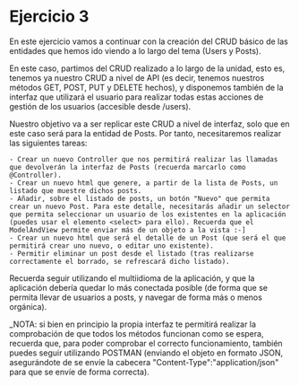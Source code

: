 # Ejercicio 3

En este ejercicio vamos a continuar con la creación del CRUD básico de las entidades que hemos ido viendo a lo largo del tema (Users y Posts).

En este caso, partimos del CRUD realizado a lo largo de la unidad, esto es, tenemos ya nuestro CRUD a nivel de API (es decir, tenemos nuestros métodos GET, POST, PUT y DELETE hechos), y disponemos también de la interfaz que utilizará el usuario para realizar todas estas acciones de gestión de los usuarios (accesible desde /users).

Nuestro objetivo va a ser replicar este CRUD a nivel de interfaz, solo que en este caso será para la entidad de Posts. Por tanto, necesitaremos realizar las siguientes tareas:

	- Crear un nuevo Controller que nos permitirá realizar las llamadas que devolverán la interfaz de Posts (recuerda marcarlo como @Controller).
	- Crear un nuevo html que genere, a partir de la lista de Posts, un listado que muestre dichos posts.
	- Añadir, sobre el listado de posts, un botón "Nuevo" que permita crear un nuevo Post. Para este detalle, necesitarás añadir un selector que permita seleccionar un usuario de los existentes en la aplicación (puedes usar el elemento <select> para ello). Recuerda que el ModelAndView permite enviar más de un objeto a la vista :-]
	- Crear un nuevo html que será el detalle de un Post (que será el que permitirá crear uno nuevo, o editar uno existente).
	- Permitir eliminar un post desde el listado (tras realizarse correctamente el borrado, se refrescará dicho listado).

Recuerda seguir utilizando el multiidioma de la aplicación, y que la aplicación debería quedar lo más conectada posible (de forma que se permita llevar de usuarios a posts, y navegar de forma más o menos orgánica).

_NOTA: si bien en principio la propia interfaz te permitirá realizar la comprobación de que todos los métodos funcionan como se espera, recuerda que, para poder comprobar el correcto funcionamiento, también puedes seguir utilizando POSTMAN (enviando el objeto en formato JSON, asegurándote de se envíe la cabecera "Content-Type":"application/json" para que se envíe de forma correcta).

